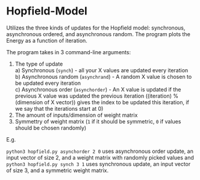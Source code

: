 # Hopfield-Model
Utilizes the three kinds of updates for the Hopfield model: synchronous, asynchronous ordered, and asynchronous random. The program plots the Energy as a function of iteration.

The program takes in 3 command-line arguments:

1) The type of update <br/>
  </t>a) Synchronous (```synch```) - all your X values are updated every iteration <br/>
  </t>b) Asynchronous random (```asynchrand```) - A random X value is chosen to be updated every iteration <br/> 
  </t>c) Asynchronous order (```asynchorder```) - An X value is updated if the previous X value was updated the previous iteration ((iteration) % (dimension of X vector)) gives the index to be updated this iteration, if we say that the iterations start at 0) <br/>
2) The amount of inputs/dimension of weight matrix
3) Symmettry of weight matrix (`1` if it should be symmetric, `0` if values should be chosen randomly)

E.g. 

```python3 hopfield.py asynchorder 2 0``` uses asynchronous order update, an input vector of size 2, and a weight matrix with randomly picked values and 
```python3 hopfield.py synch 3 1``` uses synchronous update, an input vector of size 3, and a symmetric weight matrix.

